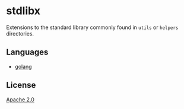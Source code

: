 # stdlibx

Extensions to the standard library commonly found in `utils` or `helpers` directories.

## Languages

* [golang](go)

## License

[Apache 2.0](LICENSE)
